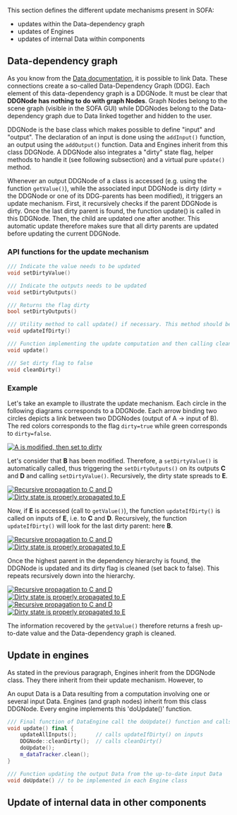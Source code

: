 This section defines the different update mechanisms present in SOFA:
- updates within the Data-dependency graph
- updates of Engines
- updates of internal Data within components


Data-dependency graph
---------------------

As you know from the [Data documentation](https://www.sofa-framework.org/community/doc/programming-with-sofa/start-coding/components-api/components-and-datas/), it is possible to link Data. These connections create a so-called Data-Dependency Graph (DDG). Each element of this data-dependency graph is a DDGNode. It must be clear that **DDGNode has nothing to do with graph Nodes**. Graph Nodes belong to the scene graph (visible in the SOFA GUI) while DDGNodes belong to the Data-dependency graph due to Data linked together and hidden to the user.


DDGNode is the base class which makes possible to define "input" and "output". The declaration of an input is done using the `addInput()` function, an output using the `addOutput()` function. Data and Engines inherit from this class DDGNode. A DDGNode also integrates a "dirty" state flag, helper methods to handle it (see following subsection) and a virtual pure `update()` method.

Whenever an output DDGNode of a class is accessed (e.g. using the function `getValue()`), while the associated input DDGNode is dirty (dirty = the DDGNode or one of its DDG-parents has been modified), it triggers an update mechanism. First, it recursively checks if the parent DDGNode is dirty. Once the last dirty parent is found, the function update() is called in this DDGNode. Then, the child are updated one after another. This automatic update therefore makes sure that all dirty parents are updated before updating the current DDGNode.



### API functions for the update mechanism

``` cpp
/// Indicate the value needs to be updated
void setDirtyValue()

/// Indicate the outputs needs to be updated
void setDirtyOutputs()

/// Returns the flag dirty
bool setDirtyOutputs()

/// Utility method to call update() if necessary. This method should be called before reading of writing the value of this node.
void updateIfDirty()

/// Function implementing the update computation and then calling cleanDirty()
void update()

/// Set dirty flag to false
void cleanDirty()
```


### Example

Let's take an example to illustrate the update mechanism. Each circle in the following diagrams corresponds to a DDGNode. Each arrow binding two circles depicts a link between two DDGNodes (output of A → input of B). The red colors corresponds to the flag `dirty=true` while green corresponds to  `dirty=false`.

<a href="https://github.com/sofa-framework/doc/blob/master/Images/dataupdate/DDGNodes-1.png?raw=true"><img src="https://github.com/sofa-framework/doc/blob/master/Images/dataupdate/DDGNodes-1.png?raw=true" title="A is modified, then set to dirty"/></a>

Let's consider that **B** has been modified. Therefore, a `setDirtyValue()` is automatically called, thus triggering the `setDirtyOutputs()` on its outputs **C** and **D** and calling `setDirtyValue()`. Recursively, the dirty state spreads to **E**.

<a href="https://github.com/sofa-framework/doc/blob/master/Images/dataupdate/DDGNodes-2.png?raw=true"><img src="https://github.com/sofa-framework/doc/blob/master/Images/dataupdate/DDGNodes-2.png?raw=true" title="Recursive propagation to C and D"/></a>
<a href="https://github.com/sofa-framework/doc/blob/master/Images/dataupdate/DDGNodes-3.png?raw=true"><img src="https://github.com/sofa-framework/doc/blob/master/Images/dataupdate/DDGNodes-3.png?raw=true" title="Dirty state is properly propagated to E"/></a>

Now, if **E** is accessed (call to `getValue()`), the function `updateIfDirty()` is called on inputs of **E**, i.e. to **C** and **D**. Recursively, the function `updateIfDirty()` will look for the last dirty parent: here **B**.

<a href="https://github.com/sofa-framework/doc/blob/master/Images/dataupdate/DDGNodes-4.png?raw=true"><img src="https://github.com/sofa-framework/doc/blob/master/Images/dataupdate/DDGNodes-4.png?raw=true" title="Recursive propagation to C and D"/></a>
<a href="https://github.com/sofa-framework/doc/blob/master/Images/dataupdate/DDGNodes-5.png?raw=true"><img src="https://github.com/sofa-framework/doc/blob/master/Images/dataupdate/DDGNodes-5.png?raw=true" title="Dirty state is properly propagated to E"/></a>

Once the highest parent in the dependency hierarchy is found, the DDGNode is updated and its dirty flag is cleaned (set back to false). This repeats recursively down into the hierarchy.

<a href="https://github.com/sofa-framework/doc/blob/master/Images/dataupdate/DDGNodes-6.png?raw=true"><img src="https://github.com/sofa-framework/doc/blob/master/Images/dataupdate/DDGNodes-6.png?raw=true" title="Recursive propagation to C and D"/></a>
<a href="https://github.com/sofa-framework/doc/blob/master/Images/dataupdate/DDGNodes-7.png?raw=true"><img src="https://github.com/sofa-framework/doc/blob/master/Images/dataupdate/DDGNodes-7.png?raw=true" title="Dirty state is properly propagated to E"/></a>
<a href="https://github.com/sofa-framework/doc/blob/master/Images/dataupdate/DDGNodes-8.png?raw=true"><img src="https://github.com/sofa-framework/doc/blob/master/Images/dataupdate/DDGNodes-8.png?raw=true" title="Recursive propagation to C and D"/></a>
<a href="https://github.com/sofa-framework/doc/blob/master/Images/dataupdate/DDGNodes-9.png?raw=true"><img src="https://github.com/sofa-framework/doc/blob/master/Images/dataupdate/DDGNodes-9.png?raw=true" title="Dirty state is properly propagated to E"/></a>

The information recovered by the `getValue()` therefore returns a fresh up-to-date value and the Data-dependency graph is cleaned.


Update in engines
-----------------

As stated in the previous paragraph, Engines inherit from the DDGNode class. They there inherit from their update mechanism. However, to



An ouput Data is a Data resulting from a computation involving one or several input Data. Engines (and graph nodes) inherit from this class DDGNode. Every engine implements this 'doUpdate()' function.


``` cpp
/// Final function of DataEngine call the doUpdate() function and calls cleanDirty()
void update() final {
    updateAllInputs();      // calls updateIfDirty() on inputs
    DDGNode::cleanDirty();  // calls cleanDirty()
    doUpdate();
    m_dataTracker.clean();
}

/// Function updating the output Data from the up-to-date input Data
void doUpdate() // to be implemented in each Engine class
```



Update of internal data in other components
-------------------------------------------

